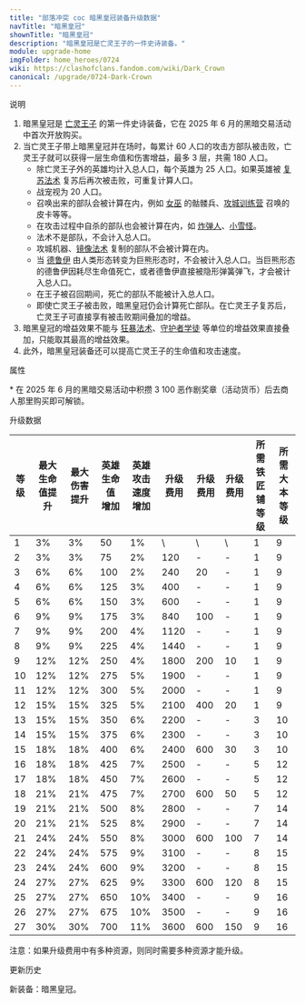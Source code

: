 ```yaml
---
title: "部落冲突 coc 暗黑皇冠装备升级数据"
navTitle: "暗黑皇冠"
shownTitle: "暗黑皇冠"
description: "暗黑皇冠是亡灵王子的一件史诗装备。"
module: upgrade-home
imgFolder: home_heroes/0724
wiki: https://clashofclans.fandom.com/wiki/Dark_Crown
canonical: /upgrade/0724-Dark-Crown
---
```


<UnitInfo :folder="$frontmatter.imgFolder" imgSrc="Dark_Crown.png" :imgAlt="$frontmatter.navTitle" description="当友军被击倒时，提升生命值和伤害，共计 3 次。" :isSmallImg="true"  />

<SmallTitle>说明</SmallTitle>

1. 暗黑皇冠是 [亡灵王子](/upgrade/0204-Minion-Prince) 的第一件史诗装备，它在 2025 年 6 月的黑暗交易活动中首次开放购买。
2. 当亡灵王子带上暗黑皇冠并在场时，每累计 60 人口的攻击方部队被击败，亡灵王子就可以获得一层生命值和伤害增益，最多 3 层，共需 180 人口。
    - 除亡灵王子外的英雄均计入总人口，每个英雄为 25 人口。如果英雄被 [复苏法术](/upgrade/0108-Revive-Spell) 复苏后再次被击败，可重复计算人口。
    - 战宠视为 20 人口。
    - 召唤出来的部队会被计算在内，例如 [女巫](/upgrade/0084-Witch) 的骷髅兵、[攻城训练营](/upgrade/0243-Siege-Barracks) 召唤的皮卡等等。
    - 在攻击过程中自杀的部队也会被计算在内，如 [炸弹人](/upgrade/0004-Wall-Breaker)、[小雪怪](/upgrade/000d-Yeti)。
    - 法术不是部队，不会计入总人口。
    - 攻城机器、[镜像法术](/upgrade/0105-Clone-Spell) 复制的部队不会被计算在内。
    - 当 [德鲁伊](/upgrade/008a-Druid) 由人类形态转变为巨熊形态时，不会被计入总人口。当巨熊形态的德鲁伊因耗尽生命值死亡，或者德鲁伊直接被隐形弹簧弹飞，才会被计入总人口。
    - 在王子被召回期间，死亡的部队不能被计入总人口。
    - 即使亡灵王子被击败，暗黑皇冠仍会计算死亡部队。在亡灵王子复苏后，亡灵王子可直接享有被击败期间叠加的增益。
3. 暗黑皇冠的增益效果不能与 [狂暴法术](/upgrade/0102-Rage-Spell)、[守护者学徒](/upgrade/0089-Apprentice-Warden) 等单位的增益效果直接叠加，只能取其最高的增益效果。
4. 此外，暗黑皇冠装备还可以提高亡灵王子的生命值和攻击速度。

<SmallTitle>属性</SmallTitle>

<UnitProperties>
    <UnitProperty pKey="技能类型" pValue="被动技能" />
    <UnitProperty pKey="装备稀有度" pValue="史诗" />
    <UnitProperty pKey="解锁条件" pValue="见说明<sup>*</sup>" />
</UnitProperties>

\* 在 2025 年 6 月的黑暗交易活动中积攒 3 100 恶作剧奖章（活动货币）后去商人那里购买即可解锁。

<SmallTitle>升级数据</SmallTitle>

<script setup>
const tableExtraInfo = [
    {
        "column": 5,
        "type": "cost",
        "icon": "Shiny_Ore",
        "noGoldPass": true
    },
    {
        "column": 6,
        "type": "cost",
        "icon": "Glowy_Ore",
        "noGoldPass": true
    },
    {
        "column": 7,
        "type": "cost",
        "icon": "Starry_Ore",
        "noGoldPass": true
    }
];
</script>

<UnitTable :tableExtraInfo="tableExtraInfo">

| 等级 |最大<br>生命值提升|最大<br>伤害提升| 英雄生命值<br>增加 | 英雄攻击<br>速度增加 | 升级费用  | 升级费用 | 升级费用 | 所需<br>铁匠铺等级 | 所需<br>大本等级 |
| ---- |        ---     |       ---     |        ---        |         ---         |   ----   |   ----   |   ----  |        ---        |      -----      |
|   1  |        3%      |       3%      |         50        |          1%         |     \    |     \    |    \    |          1        |        9        |
|   2  |        3%      |       3%      |         75        |          2%         |    120   |    -     |    -    |          1        |        9        |
|   3  |        6%      |       6%      |        100        |          2%         |    240   |    20    |    -    |          1        |        9        |
|   4  |        6%      |       6%      |        125        |          3%         |    400   |    -     |    -    |           1       |        9        |
|   5  |        6%      |       6%      |        150        |          3%         |    600   |    -     |    -    |           1       |        9        |
|   6  |        9%      |       9%      |        175        |          3%         |    840   |   100    |    -    |           1       |        9        |
|   7  |        9%      |       9%      |        200        |          4%         |   1120   |    -     |    -    |           1       |        9        |
|   8  |        9%      |       9%      |        225        |          4%         |   1440   |    -     |    -    |           1       |        9        |
|   9  |       12%      |      12%      |        250        |          4%         |   1800   |   200    |   10    |           1       |        9        |
|  10  |       12%      |      12%      |        275        |          5%         |   1900   |    -     |    -    |           1       |        9        |
|  11  |       12%      |      12%      |        300        |          5%         |   2000   |    -     |    -    |           1       |        9        |
|  12  |       15%      |      15%      |        325        |          5%         |   2100   |   400    |   20    |           1       |        9        |
|  13  |       15%      |      15%      |        350        |          6%         |   2200   |    -     |    -    |           3       |       10        |
|  14  |       15%      |      15%      |        375        |          6%         |   2300   |    -     |    -    |           3       |       10        |
|  15  |       18%      |      18%      |        400        |          6%         |   2400   |   600    |   30    |           3       |       10        |
|  16  |       18%      |      18%      |        425        |          7%         |   2500   |    -     |    -    |           5       |       12        |
|  17  |       18%      |      18%      |        450        |          7%         |   2600   |    -     |    -    |           5       |       12        |
|  18  |       21%      |      21%      |        475        |          7%         |   2700   |   600    |   50    |           5       |       12        |
|  19  |       21%      |      21%      |        500        |          8%         |   2800   |    -     |    -    |           7       |       14        |
|  20  |       21%      |      21%      |        525        |          8%         |   2900   |    -     |    -    |           7       |       14        |
|  21  |       24%      |      24%      |        550        |          8%         |   3000   |   600    |   100   |           7       |       14        |
|  22  |       24%      |      24%      |        575        |          9%         |   3100   |    -     |    -    |           8       |       15        |
|  23  |       24%      |      24%      |        600        |          9%         |   3200   |    -     |    -    |           8       |       15        |
|  24  |       27%      |      27%      |        625        |          9%         |   3300   |   600    |   120   |           8       |       15        |
|  25  |       27%      |      27%      |        650        |         10%         |   3400   |    -     |    -    |           9       |       16        |
|  26  |       27%      |      27%      |        675        |         10%         |   3500   |    -     |    -    |           9       |       16        |
|  27  |       30%      |      30%      |        700        |         11%         |   3600   |   600    |   150   |           9       |       16        |

</UnitTable>

注意：如果升级费用中有多种资源，则同时需要多种资源才能升级。

<SmallTitle>更新历史</SmallTitle>

<Timeline>
    <TimelineItem date="2025/06/10">
        <TimelineRow>新装备：暗黑皇冠。</TimelineRow>
    </TimelineItem>
    <TimelineItem :historyBottom="true" />
</Timeline>